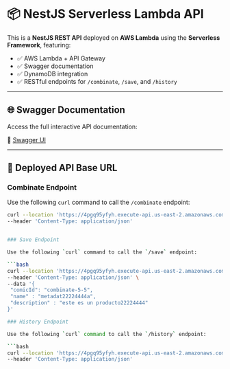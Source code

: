 # 📦 NestJS Serverless Lambda API

This is a **NestJS REST API** deployed on **AWS Lambda** using the **Serverless Framework**, featuring:

- ✅ AWS Lambda + API Gateway
- ✅ Swagger documentation
- ✅ DynamoDB integration
- ✅ RESTful endpoints for `/combinate`, `/save`, and `/history`

---

## 🌐 Swagger Documentation

Access the full interactive API documentation:

🔗 [Swagger UI](https://4pgq95yfyh.execute-api.us-east-2.amazonaws.com/dev/reto/docs)

---

## 📡 Deployed API Base URL

### Combinate Endpoint

Use the following `curl` command to call the `/combinate` endpoint:

```bash
curl --location 'https://4pgq95yfyh.execute-api.us-east-2.amazonaws.com/dev/reto/combinate/1/1' \
--header 'Content-Type: application/json'


### Save Endpoint

Use the following `curl` command to call the `/save` endpoint:

```bash
curl --location 'https://4pgq95yfyh.execute-api.us-east-2.amazonaws.com/dev/reto/save' \
--header 'Content-Type: application/json' \
--data '{
 "comicId": "combinate-5-5",
 "name" : "metadat22224444a",
 "description" : "este es un producto22224444"
}'

### History Endpoint

Use the following `curl` command to call the `/history` endpoint:

```bash
curl --location 'https://4pgq95yfyh.execute-api.us-east-2.amazonaws.com/dev/reto/history?page=1' \
--header 'Content-Type: application/json'